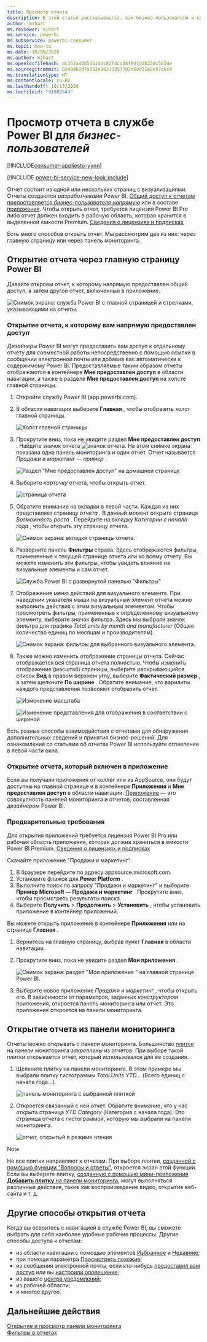 ```yaml
---
title: Просмотр отчета
description: В этой статье рассказывается, как бизнес-пользователи и конечные пользователи Power BI могут открыть и просмотреть отчет Power BI.
author: mihart
ms.reviewer: mihart
ms.service: powerbi
ms.subservice: powerbi-consumer
ms.topic: how-to
ms.date: 10/09/2020
ms.author: mihart
ms.openlocfilehash: dc352a44b5db14dc82fdcc48f0d1ddb350c5b3de
ms.sourcegitcommit: 02484b2d7a352e96213353702d60c21e8c07c6c0
ms.translationtype: HT
ms.contentlocale: ru-RU
ms.lasthandoff: 10/13/2020
ms.locfileid: "91983543"
---
```

# <a name="view-a-report-in-the-power-bi-service-for-business-users"></a>Просмотр отчета в службе Power BI для *бизнес-пользователей*

[!INCLUDE[consumer-appliesto-yynn](../includes/consumer-appliesto-yynn.md)]

[!INCLUDE [power-bi-service-new-look-include](../includes/power-bi-service-new-look-include.md)]

Отчет состоит из одной или нескольких страниц с визуализациями. Отчеты создаются *разработчиками* Power BI. [Общий доступ к отчетам предоставляется *бизнес-пользователя напрямую*](end-user-shared-with-me.md) или в составе [приложения](end-user-apps.md). Чтобы открыть отчет, требуется лицензия Power BI Pro либо отчет должен входить в рабочую область, которая хранится в выделенной емкости Premium. [Сведения о лицензиях и подписках](end-user-license.md)

Есть много способов открыть отчет. Мы рассмотрим два из них: через главную страницу или через панель мониторинга. 

<!-- add art-->


## <a name="open-a-report-from-power-bi-home"></a>Открытие отчета через главную страницу Power BI
Давайте откроем отчет, к которому напрямую предоставлен общий доступ, а затем другой отчет, включенный в приложение.

   ![Снимок экрана: служба Power BI с главной страницей и стрелками, указывающими на отчеты.](./media/end-user-report-open/power-bi-home.png)

### <a name="open-a-report-that-has-been-directly-shared-with-you"></a>Открытие отчета, к которому вам напрямую предоставлен доступ
*Дизайнеры* Power BI могут предоставить вам доступ к отдельному отчету для совместной работы непосредственно с помощью ссылки в сообщении электронной почты или добавив вас автоматически к содержимому Power BI. Предоставляемые таким образом отчеты отображаются в контейнере **Мне предоставлен доступ** в области навигации, а также в разделе **Мне предоставлен доступ** на холсте главной страницы.

1. Откройте службу Power BI (app.powerbi.com).

2. В области навигации выберите **Главная** , чтобы отобразить холст главной страницы.  

   ![Холст главной страницы](./media/end-user-report-open/power-bi-open-home.png)
   
3. Прокрутите вниз, пока не увидите раздел **Мне предоставлен доступ** . Найдите значок отчета ![значок отчета](./media/end-user-report-open/power-bi-report-icon.png). На этом снимке экрана показана одна панель мониторинга и один отчет. Отчет называется *Продажи и маркетинг — пример* . 
   
   ![Раздел "Мне предоставлен доступ" на домашней странице](./media/end-user-report-open/power-bi-shared-new.png)

4. Выберите *карточку* отчета, чтобы открыть отчет.

   ![страница отчета](./media/end-user-report-open/power-bi-open.png)

5. Обратите внимание на вкладки в левой части.  Каждая из них представляет страницу *отчета* . В данный момент открыта страница *Возможность роста* . Перейдите на вкладку *Категории с начала года* , чтобы открыть эту страницу отчета. 

   ![Снимок экрана: вкладки страницы отчета.](./media/end-user-report-open/power-bi-report-open.png)

6. Разверните панель **Фильтры** справа. Здесь отображаются фильтры, примененные к текущей странице отчета или ко всему отчету. Вы можете изменить эти фильтры, чтобы увидеть влияние на визуальные элементы и сам отчет.

   ![Служба Power BI с развернутой панелью "Фильтры"](./media/end-user-report-open/power-bi-filters.png)

7. Отображение меню действий для визуального элемента. При наведении указателя мыши на визуальный элемент отчета можно выполнить действия с этим визуальным элементом. Чтобы просмотреть фильтры, примененные к определенному визуальному элементу, выберите значок фильтра. Здесь мы выбрали значок фильтра для графика *Total units by month and manufacturer* (Общее количество единиц по месяцам и производителям).

   ![Снимок экрана: фильтры для выбранного визуального элемента.](./media/end-user-report-open/power-bi-visual-filters.png)

6. Также можно изменить отображение страницы отчета. Сейчас отображается вся страница отчета полностью. Чтобы изменить отображение (масштаб) страницы, выберите раскрывающийся список **Вид** в правом верхнем углу, выберите **Фактический размер** , а затем щелкните **По ширине** . Обратите внимание, что варианты каждого представления позволяют отобразить отчет.

   ![Изменение масштаба](./media/end-user-report-open/power-bi-view-actual.png)

   ![Изменение представления для отображения в соответствии с шириной](./media/end-user-report-open/power-bi-width.png)

Есть разные способы взаимодействия с отчетами для обнаружения дополнительных сведений и принятия бизнес-решений.  Для ознакомления со статьями об отчетах Power BI используйте оглавление в левой части окна. 

### <a name="open-a-report-that-is-part-of-an-app"></a>Открытие отчета, который включен в приложение
Если вы получали приложения от коллег или из AppSource, они будут доступны на главной странице и в контейнере **Приложения** и **Мне предоставлен доступ** в области навигации. [Приложение](end-user-apps.md) — это совокупность панелей мониторинга и отчетов, составленная *дизайнером* Power BI.

### <a name="prerequisites"></a>Предварительные требования
Для открытия приложений требуется лицензия Power BI Pro или рабочая область приложения, которая должна храниться в емкости Power BI Premium. [Сведения о лицензиях и подписках](end-user-license.md)    
    
Скачайте приложение "Продажи и маркетинг".
1. В браузере перейдите по адресу appsource.microsoft.com.
1. Установите флажок для **Power Platform** .
1. Выполните поиск по запросу "Продажи и маркетинг" и выберите **Пример Microsoft — Продажи и маркетинг** . Прокрутите вниз, чтобы просмотреть результаты поиска.
1. Выберите **Получить** > **Продолжить** > **Установить** , чтобы установить приложение в контейнер приложений. 

Вы можете открыть приложение в контейнере **Приложения** или на странице **Главная** .
1. Вернитесь на главную страницу, выбрав пункт **Главная** в области навигации.

7. Прокрутите вниз, пока не увидите раздел **Мои приложения** .

   ![Снимок экрана: раздел "Мои приложения " на главной странице Power BI.](./media/end-user-report-open/power-bi-apps-new.png)

8. Выберите новое приложение *Продажи и маркетинг* , чтобы открыть его. В зависимости от параметров, заданных *конструктором* приложения, откроется панель мониторинга или отчет. Это приложение откроется на панели мониторинга.  


## <a name="open-a-report-from-a-dashboard"></a>Открытие отчета из панели мониторинга
Отчеты можно открывать с панели мониторинга. Большинство [плиток](end-user-tiles.md) на панели мониторинга *закреплены* из отчетов. При выборе такой плитки открывается отчет, который использовался для ее создания. 

1. Щелкните плитку на панели мониторинга. В этом примере мы выбрали плитку гистограммы *Total Units YTD...* (Всего единиц с начала года...).

    ![панель мониторинга с выбранной плиткой](./media/end-user-report-open/power-bi-dashboards.png)

2.  Откроется связанный с ней отчет. Обратите внимание, что у нас открыта страница *YTD Category* (Категория с начала года). Это страница отчета с гистограммой, которую мы выбрали на панели мониторинга.

    ![отчет, открытый в режиме чтения](./media/end-user-report-open/power-bi-report-tab.png)

> [!NOTE]
> Не все плитки направляют к отчетам. При выборе плитки, [созданной с помощью функции "Вопросы и ответы"](end-user-q-and-a.md), откроется экран этой функции. Если вы выберете плитку, [созданную с помощью мини-приложения **Добавить плитку** на панели мониторинга](../create-reports/service-dashboard-add-widget.md), могут выполняться различные действия, такие как воспроизведение видео, открытие веб-сайта и т. д.  


##  <a name="still-more-ways-to-open-a-report"></a>Другие способы открытия отчета
Когда вы освоитесь с навигацией в службе Power BI, вы сможете выбрать для себя наиболее удобные рабочие процессы. Другие способы доступа к отчетам:
- из области навигации с помощью элементов [Избранное](end-user-favorite.md) и [Недавние](end-user-recent.md);    
- при помощи параметра [Просмотреть похожие](end-user-related.md);    
- из сообщения электронной почты, если кто-нибудь [предоставил вам доступ](../collaborate-share/service-share-reports.md) или вы [настроили оповещение](end-user-alerts.md);    
- из вашего [центра уведомлений](end-user-notification-center.md);    
- из рабочей области;
- и многое другое.

## <a name="next-steps"></a>Дальнейшие действия
[Открытие и просмотр панели мониторинга](end-user-dashboard-open.md)    
[Фильтры в отчетах](end-user-report-filter.md)


